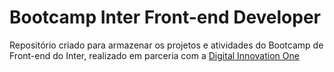 # Bootcamp Inter Front-end Developer
Repositório criado para armazenar os projetos e atividades do Bootcamp de Front-end do Inter, realizado em parceria com a [Digital Innovation One](https://digitalinnovation.one/)
